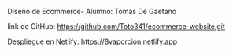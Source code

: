 Diseño de Ecommerce- Alumno: Tomás De Gaetano

link de GitHub: https://github.com/Toto341/ecommerce-website.git  

Despliegue en Netlify: https://8vaporcion.netlify.app
